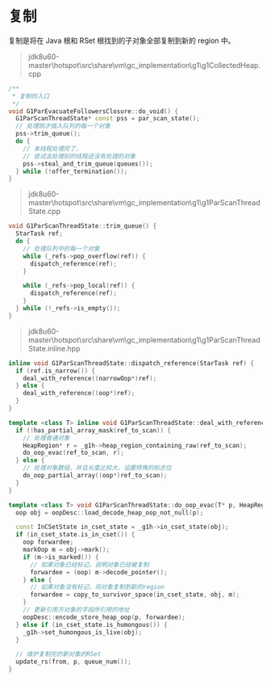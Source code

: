# 复制

复制是将在 Java 根和 RSet 根找到的子对象全部复制到新的 region 中。

> jdk8u60-master\hotspot\src\share\vm\gc_implementation\g1\g1CollectedHeap.cpp

```cpp
/**
 * 复制的入口
 */
void G1ParEvacuateFollowersClosure::do_void() {
  G1ParScanThreadState* const pss = par_scan_state();
  // 处理刚才插入队列的每一个对象
  pss->trim_queue();
  do {
    // 本线程处理完了，
    // 尝试去处理别的线程还没有处理的对象
    pss->steal_and_trim_queue(queues());
  } while (!offer_termination());
}
```

> jdk8u60-master\hotspot\src\share\vm\gc_implementation\g1\g1ParScanThreadState.cpp

```cpp
void G1ParScanThreadState::trim_queue() {
  StarTask ref;
  do {
    // 处理队列中的每一个对象
    while (_refs->pop_overflow(ref)) {
      dispatch_reference(ref);
    }

    while (_refs->pop_local(ref)) {
      dispatch_reference(ref);
    }
  } while (!_refs->is_empty());
}
```

> jdk8u60-master\hotspot\src\share\vm\gc_implementation\g1\g1ParScanThreadState.inline.hpp

```cpp
inline void G1ParScanThreadState::dispatch_reference(StarTask ref) {
  if (ref.is_narrow()) {
    deal_with_reference((narrowOop*)ref);
  } else {
    deal_with_reference((oop*)ref);
  }
}

template <class T> inline void G1ParScanThreadState::deal_with_reference(T* ref_to_scan) {
  if (!has_partial_array_mask(ref_to_scan)) {
    // 处理普通对象
    HeapRegion* r = _g1h->heap_region_containing_raw(ref_to_scan);
    do_oop_evac(ref_to_scan, r);
  } else {
    // 处理对象数组，并且长度比较大，设置特殊的标志位
    do_oop_partial_array((oop*)ref_to_scan);
  }
}

template <class T> void G1ParScanThreadState::do_oop_evac(T* p, HeapRegion* from) {
  oop obj = oopDesc::load_decode_heap_oop_not_null(p);

  const InCSetState in_cset_state = _g1h->in_cset_state(obj);
  if (in_cset_state.is_in_cset()) {
    oop forwardee;
    markOop m = obj->mark();
    if (m->is_marked()) {
      // 如果对象已经标记，说明对象已经被复制
      forwardee = (oop) m->decode_pointer();
    } else {
      // 如果对象没有标记，将对象复制到新的region
      forwardee = copy_to_survivor_space(in_cset_state, obj, m);
    }
    // 更新引用方对象的字段所引用的地址
    oopDesc::encode_store_heap_oop(p, forwardee);
  } else if (in_cset_state.is_humongous()) {
    _g1h->set_humongous_is_live(obj);
  }

  // 维护复制完的新对象的RSet
  update_rs(from, p, queue_num());
}
```
